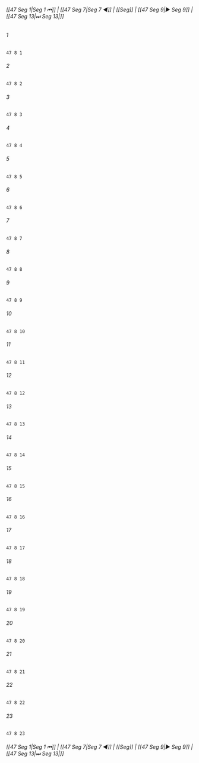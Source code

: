 
###### [[47 Seg 1|Seg 1 ⏮]] | [[47 Seg 7|Seg 7 ◀]] | [[Seg]] | [[47 Seg 9|▶ Seg 9]] | [[47 Seg 13|⏭ Seg 13|]]

###### 1
``` verse
47 8 1 
```
###### 2
``` verse
47 8 2 
```
###### 3
``` verse
47 8 3 
```
###### 4
``` verse
47 8 4 
```
###### 5
``` verse
47 8 5 
```
###### 6
``` verse
47 8 6 
```
###### 7
``` verse
47 8 7 
```
###### 8
``` verse
47 8 8 
```
###### 9
``` verse
47 8 9 
```
###### 10
``` verse
47 8 10 
```
###### 11
``` verse
47 8 11 
```
###### 12
``` verse
47 8 12 
```
###### 13
``` verse
47 8 13 
```
###### 14
``` verse
47 8 14 
```
###### 15
``` verse
47 8 15 
```
###### 16
``` verse
47 8 16 
```
###### 17
``` verse
47 8 17 
```
###### 18
``` verse
47 8 18 
```
###### 19
``` verse
47 8 19 
```
###### 20
``` verse
47 8 20 
```
###### 21
``` verse
47 8 21 
```
###### 22
``` verse
47 8 22 
```
###### 23
``` verse
47 8 23 
```

###### [[47 Seg 1|Seg 1 ⏮]] | [[47 Seg 7|Seg 7 ◀]] | [[Seg]] | [[47 Seg 9|▶ Seg 9]] | [[47 Seg 13|⏭ Seg 13|]]

